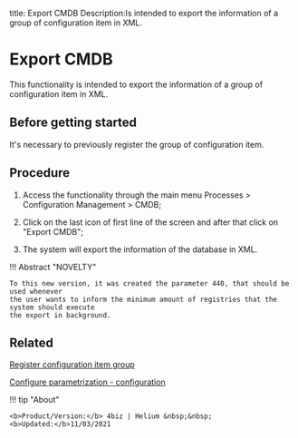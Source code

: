 title: Export CMDB
Description:Is intended to export the information of a group of configuration item in XML.
# Export CMDB

This functionality is intended to export the information of a group of configuration item in XML.

Before getting started
--------------------------

It's necessary to previously register the group of configuration item.

Procedure
-------------

1.  Access the functionality through the main menu Processes \> Configuration
    Management \> CMDB;

2.  Click on the last icon of first line of the screen and after that click on
    "Export CMDB";

3.  The system will export the information of the database in XML.

!!! Abstract "NOVELTY"

    To this new version, it was created the parameter 440, that should be used whenever
    the user wants to inform the minimum amount of registries that the system should execute
    the export in background.

Related
-----------

[Register configuration item group](/en-us/4biz-helium/processes/configuration/configuration/register-configuration-item-group.html)

[Configure parametrization - configuration](/en-us/4biz-helium/platform-administration/parameters-list/configure-parametrization-configuration.html)

!!! tip "About"

    <b>Product/Version:</b> 4biz | Helium &nbsp;&nbsp;
    <b>Updated:</b>11/03/2021

